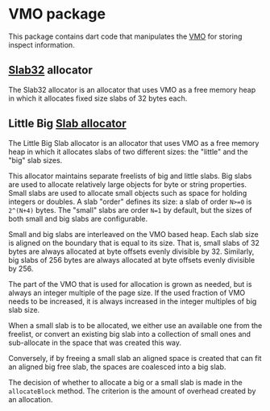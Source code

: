 # VMO package

This package contains dart code that manipulates the
[VMO](https://fuchsia.googlesource.com/fuchsia/+/master/docs/development/inspect/vmo-format/)
for storing inspect
information.

## [Slab32](https://en.wikipedia.org/wiki/Slab_allocation) allocator

The Slab32 allocator is an allocator that uses VMO as a free memory heap in which
it allocates fixed size slabs of 32 bytes each.

## Little Big [Slab allocator](https://en.wikipedia.org/wiki/Slab_allocation)

The Little Big Slab allocator is an allocator that uses VMO as a free memory
heap in which it allocates slabs of two different sizes: the "little" and the
"big" slab sizes.

This allocator maintains separate freelists of big and little slabs. Big slabs
are used to allocate relatively large objects for byte or string properties.
Small slabs are used to allocate small objects such as space for holding
integers or doubles. A slab "order" defines its size: a slab of order `N>=0` is
`2^(N+4)` bytes.  The "small" slabs are order `N=1` by default, but the sizes
of both small and big slabs are configurable.

Small and big slabs are interleaved on the VMO based heap.  Each slab size is
aligned on the boundary that is equal to its size.  That is, small slabs of 32
bytes are always allocated at byte offsets evenly divisible by 32. Similarly,
big slabs of 256 bytes are always allocated at byte offsets evenly divisible by
256.

The part of the VMO that is used for allocation is grown as needed, but is
always an integer multiple of the page size.  If the used fraction of
VMO needs to be increased, it is always increased in the integer multiples
of big slab size.

When a small slab is to be allocated, we either use an available one from the
freelist, or convert an existing big slab into a collection of small ones and
sub-allocate in the space that was created this way.

Conversely, if by freeing a small slab an aligned space is created that can fit
an aligned big free slab, the spaces are coalesced into a big slab.

The decision of whether to allocate a big or a small slab is made in the
`allocateBlock` method.  The criterion is the amount of overhead created by an
allocation.
